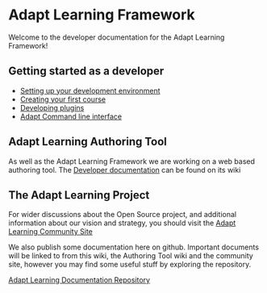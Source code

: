 # Adapt Learning Framework
Welcome to the developer documentation for the Adapt Learning Framework! 

## Getting started as a developer
* [Setting up your development environment](https://github.com/adaptlearning/adapt_framework/wiki/Setting-up-your-development-environment)
* [Creating your first course](https://github.com/adaptlearning/adapt_framework/wiki/Creating-your-first-course)
* [Developing plugins](https://github.com/adaptlearning/adapt_framework/wiki/Developing-plugins)
* [Adapt Command line interface](https://github.com/adaptlearning/adapt_framework/wiki/Adapt-Command-Line-Interface)

## Adapt Learning Authoring Tool
As well as the Adapt Learning Framework we are working on a web based authoring tool.  The [Developer documentation](https://github.com/adaptlearning/adapt_authoring/wiki) can be found on its wiki

## The Adapt Learning Project 
For wider discussions about the Open Source project, and additional information about our vision and strategy, you should visit the [Adapt Learning Community Site](https://community.adaptlearning.org/)

We also publish some documentation here on github.  Important documents will be linked to from this wiki, the Authoring Tool wiki and the community site, however you may find some useful stuff by exploring the repository.

[Adapt Learning Documentation Repository](https://github.com/adaptlearning/documentation)